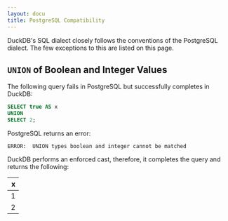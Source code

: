 ```yaml
---
layout: docu
title: PostgreSQL Compatibility
---
```


DuckDB's SQL dialect closely follows the conventions of the PostgreSQL dialect.
The few exceptions to this are listed on this page.

## `UNION` of Boolean and Integer Values

The following query fails in PostgreSQL but successfully completes in DuckDB:

```sql
SELECT true AS x
UNION
SELECT 2;
```

PostgreSQL returns an error:

```console
ERROR:  UNION types boolean and integer cannot be matched
```

DuckDB performs an enforced cast, therefore, it completes the query and returns the following:

| x |
|--:|
| 1 |
| 2 |